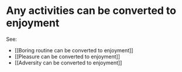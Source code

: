 # Any activities can be converted to enjoyment
See:
- [[Boring routine can be converted to enjoyment]]
- [[Pleasure can be converted to enjoyment]]
- [[Adversity can be converted to enjoyment]]

<!-- #evergreen #flow -->

<!-- {BearID:05E47C67-D391-408A-8A2C-DA56627F7F1D-805-00003A8867C4D1A6} -->
